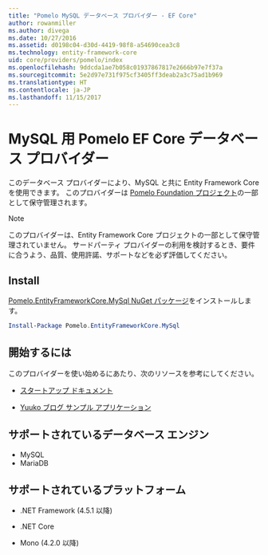 ```yaml
---
title: "Pomelo MySQL データベース プロバイダー - EF Core"
author: rowanmiller
ms.author: divega
ms.date: 10/27/2016
ms.assetid: d0198c04-d30d-4419-98f8-a54690cea3c8
ms.technology: entity-framework-core
uid: core/providers/pomelo/index
ms.openlocfilehash: 9ddcda1ae7b058c01937867817e2666b97e7f37a
ms.sourcegitcommit: 5e2d97e731f975cf3405ff3deab2a3c75ad1b969
ms.translationtype: HT
ms.contentlocale: ja-JP
ms.lasthandoff: 11/15/2017
---
```

# <a name="pomelo-ef-core-database-provider-for-mysql"></a>MySQL 用 Pomelo EF Core データベース プロバイダー

このデータベース プロバイダーにより、MySQL と共に Entity Framework Core を使用できます。 このプロバイダーは [Pomelo Foundation プロジェクト](https://github.com/PomeloFoundation/Pomelo.EntityFrameworkCore.MySql)の一部として保守管理されます。

> [!NOTE]  
>
> このプロバイダーは、Entity Framework Core プロジェクトの一部として保守管理されていません。 サードパーティ プロバイダーの利用を検討するとき、要件に合うよう、品質、使用許諾、サポートなどを必ず評価してください。

## <a name="install"></a>Install

[Pomelo.EntityFrameworkCore.MySql NuGet パッケージ](https://www.nuget.org/packages/Pomelo.EntityFrameworkCore.MySql)をインストールします。

``` powershell
Install-Package Pomelo.EntityFrameworkCore.MySql
```

## <a name="get-started"></a>開始するには

このプロバイダーを使い始めるにあたり、次のリソースを参考にしてください。
* [スタートアップ ドキュメント](https://github.com/PomeloFoundation/Pomelo.EntityFrameworkCore.MySql/blob/master/README.md#getting-started)

* [Yuuko ブログ サンプル アプリケーション](https://github.com/PomeloFoundation/YuukoBlog)

## <a name="supported-database-engines"></a>サポートされているデータベース エンジン

* MySQL
* MariaDB

## <a name="supported-platforms"></a>サポートされているプラットフォーム

* .NET Framework (4.5.1 以降)

* .NET Core

* Mono (4.2.0 以降)
